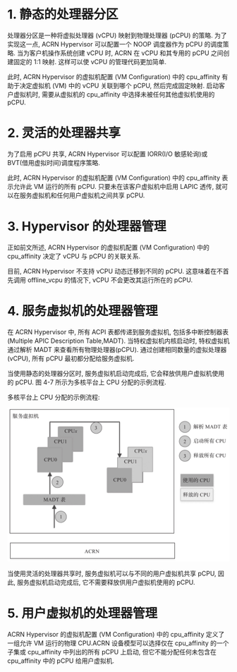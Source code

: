 
# 1. 静态的处理器分区

处理器分区是一种将虚拟处理器 (vCPU) 映射到物理处理器 (pCPU) 的策略. 为了实现这一点, ACRN Hypervisor 可以配置一个 NOOP 调度器作为 pCPU 的调度策略. 当为客户机操作系统创建 vCPU 时, ACRN 在 vCPU 和其专用的 pCPU 之间创建固定的 1:1 映射. 这样可以使 vCPU 的管理代码更加简单.

此时, ACRN Hypervisor 的虚拟机配置 (VM Configuration) 中的 cpu_affinity 有助于决定虚拟机 (VM) 中的 vCPU 关联到哪个 pCPU, 然后完成固定映射. 启动客户虚拟机时, 需要从虚拟机的 cpu_affinity 中选择未被任何其他虚拟机使用的 pCPU.

# 2. 灵活的处理器共享

为了启用 pCPU 共享, ACRN Hypervisor 可以配置 IORR(I/O 敏感轮询)或 BVT(借用虚拟时间)调度程序策略.

此时, ACRN Hypervisor 的虚拟机配置 (VM Configuration) 中的 cpu_affinity 表示允许此 VM 运行的所有 pCPU. 只要未在该客户虚拟机中启用 LAPIC 透传, 就可以在服务虚拟机和任何用户虚拟机之间共享 pCPU.

# 3. Hypervisor 的处理器管理

正如前文所述, ACRN Hypervisor 的虚拟机配置 (VM Configuration) 中的 cpu_affinity 决定了 vCPU 与 pCPU 的关联关系.

目前, ACRN Hypervisor 不支持 vCPU 动态迁移到不同的 pCPU. 这意味着在不首先调用 offline_vcpu 的情况下, vCPU 不会更改其运行所在的 pCPU.

# 4. 服务虚拟机的处理器管理

在 ACRN Hypervisor 中, 所有 ACPI 表都传递到服务虚拟机, 包括多中断控制器表(Multiple APIC Description Table,MADT). 当特权虚拟机内核启动时, 特权虚拟机通过解析 MADT 来查看所有物理处理器(pCPU). 通过创建相同数量的虚拟处理器(vCPU), 所有 pCPU 最初都分配给服务虚拟机.

当使用静态的处理器分区时, 服务虚拟机启动完成后, 它会释放供用户虚拟机使用的 pCPU. 图 4-7 所示为多核平台上 CPU 分配的示例流程.

多核平台上 CPU 分配的示例流程:

![2024-10-22-23-29-50.png](./images/2024-10-22-23-29-50.png)

当使用灵活的处理器共享时, 服务虚拟机可以与不同的用户虚拟机共享 pCPU, 因此, 服务虚拟机启动完成后, 它不需要释放供用户虚拟机使用的 pCPU.

# 5. 用户虚拟机的处理器管理

ACRN Hypervisor 的虚拟机配置 (VM Configuration) 中的 cpu_affinity 定义了一组允许 VM 运行的物理 CPU.ACRN 设备模型可以选择仅在 cpu_affinity 的一个子集或 cpu_affinity 中列出的所有 pCPU 上启动, 但它不能分配任何未包含在 cpu_affinity 中的 pCPU 给用户虚拟机.

